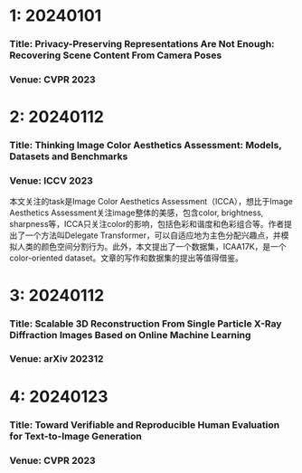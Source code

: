 # 1: 20240101
### Title: Privacy-Preserving Representations Are Not Enough: Recovering Scene Content From Camera Poses
### Venue: CVPR 2023

# 2: 20240112
### Title: Thinking Image Color Aesthetics Assessment: Models, Datasets and Benchmarks
### Venue: ICCV 2023
本文关注的task是Image Color Aesthetics Assessment（ICCA），想比于Image Aesthetics Assessment关注image整体的美感，包含color, brightness, sharpness等，ICCA只关注color的影响，包括色彩和谐度和色彩组合等。作者提出了一个方法叫Delegate Transformer，可以自适应地为主色分配兴趣点，并模拟人类的颜色空间分割行为。此外，本文提出了一个数据集，ICAA17K，是一个color-oriented dataset。文章的写作和数据集的提出等值得借鉴。

# 3: 20240112
### Title: Scalable 3D Reconstruction From Single Particle X-Ray Diffraction Images Based on Online Machine Learning
### Venue: arXiv 202312



# 4: 20240123
### Title: Toward Verifiable and Reproducible Human Evaluation for Text-to-Image Generation
### Venue: CVPR 2023